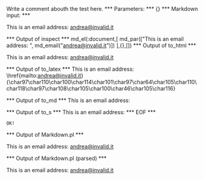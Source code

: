 Write a comment abouth the test here.
*** Parameters: ***
{}
*** Markdown input: ***


This is an email address: <andrea@invalid.it>
	
*** Output of inspect ***
md_el(:document,[
	md_par(["This is an email address: ", md_email("andrea@invalid.it")])
],{},[])
*** Output of to_html ***

<p>This is an email address: <a href='mailto:andrea@invalid.it'>&#097;&#110;&#100;&#114;&#101;&#097;&#064;&#105;&#110;&#118;&#097;&#108;&#105;&#100;&#046;&#105;&#116;</a></p>

*** Output of to_latex ***
This is an email address: \href{mailto:andrea@invalid.it}{\char97\char110\char100\char114\char101\char97\char64\char105\char110\char118\char97\char108\char105\char100\char46\char105\char116}


*** Output of to_md ***
This is an email address:


*** Output of to_s ***
This is an email address: 
*** EOF ***



	OK!



*** Output of Markdown.pl ***
<p>This is an email address: <a href="&#109;&#97;&#105;&#108;&#116;&#111;:a&#x6E;&#x64;&#x72;&#x65;a&#64;&#105;&#110;&#x76;&#x61;&#x6C;&#x69;&#100;.&#x69;&#x74;">a&#x6E;&#x64;&#x72;&#x65;a&#64;&#105;&#110;&#x76;&#x61;&#x6C;&#x69;&#100;.&#x69;&#x74;</a></p>

*** Output of Markdown.pl (parsed) ***
<p>This is an email address: <a href='&amp;#109;&amp;#97;&amp;#105;&amp;#108;&amp;#116;&amp;#111;:a&amp;#x6E;&amp;#x64;&amp;#x72;&amp;#x65;a&amp;#64;&amp;#105;&amp;#110;&amp;#x76;&amp;#x61;&amp;#x6C;&amp;#x69;&amp;#100;.&amp;#x69;&amp;#x74;'>a&#x6E;&#x64;&#x72;&#x65;a&#64;&#105;&#110;&#x76;&#x61;&#x6C;&#x69;&#100;.&#x69;&#x74;</a
   ></p
 >